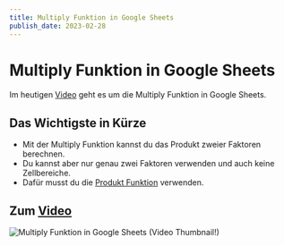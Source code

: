 ```yaml
---
title: Multiply Funktion in Google Sheets
publish_date: 2023-02-28
---
```


# Multiply Funktion in Google Sheets

Im heutigen [Video](https://youtu.be/46C3dddG2E4) geht es um die Multiply Funktion in Google Sheets. 

## Das Wichtigste in Kürze

- Mit der Multiply Funktion kannst du das Produkt zweier Faktoren berechnen.
- Du kannst aber nur genau zwei Faktoren verwenden und auch keine Zellbereiche.
- Dafür musst du die [Produkt Funktion](https://youtu.be/i21ZtfZiP1M) verwenden.

## Zum [Video](https://youtu.be/46C3dddG2E4)

![Multiply Funktion in Google Sheets (Video Thumbnail!)](../thumbnails/Fertig426.jpg "Multiply Funktion in Google Sheets (Video Thumbnail!)")